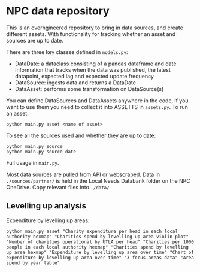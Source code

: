 # NPC data repository

This is an overngineered repository to bring in data sources, and create different assets. With functionality for tracking whether an asset and sources are up to date.

There are three key classes defined in `models.py`:

- DataDate: a dataclass consisting of a pandas dataframe and date information that tracks when the data was published, the latest datapoint, expected lag and expected update frequency
- DataSource: ingests data and returns a DataDate
- DataAsset: performs some transformation on DataSource(s)

You can define DataSources and DataAssets anywhere in the code, if you want to use them you need to collect it into ASSETTS in `assets.py`. To run an asset:

```
python main.py asset <name of asset>
```

To see all the sources used and whether they are up to date:

```
python main.py source
python main.py source date
```

Full usage in `main.py`.

Most data sources are pulled from API or webscraped. Data in `./sources/partner/` is held in the Local Needs Databank folder on the NPC OneDrive. Copy relevant files into `./data/`

## Levelling up analysis

Expenditure by levelling up areas:

```
python main.py asset "Charity expenditure per head in each local authority hexmap" "Charities spend by levelling up area violin plot" "Number of charities operational by UTLA per head" "Charities per 1000 people in each local authority hexmap" "Charities spend by levelling up area hexmap" "Expenditure by levelling up area over time" "Chart of expenditure by levelling up area over time" "3 focus areas data" "Area spend by year table"
```